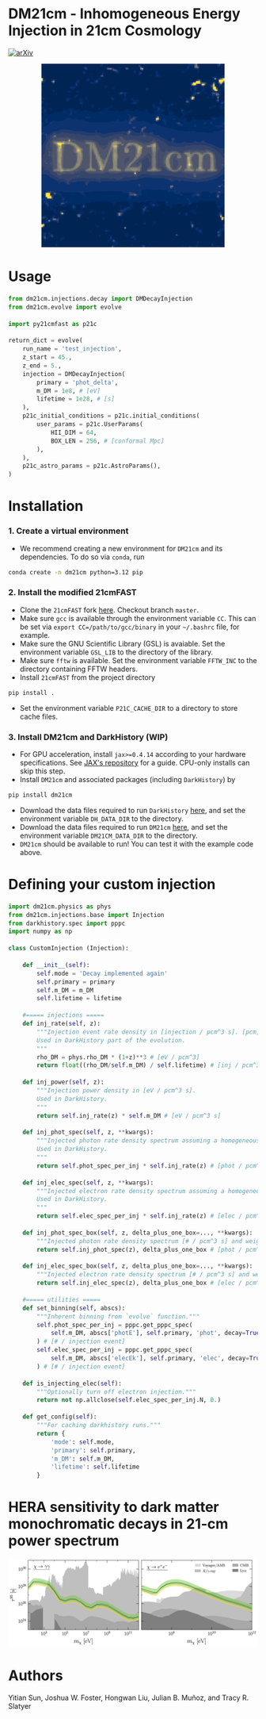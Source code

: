 # DM21cm - Inhomogeneous Energy Injection in 21cm Cosmology

[![arXiv](https://img.shields.io/badge/arXiv-2312.11608%20-green.svg)](https://arxiv.org/abs/2312.11608)

<p align="center"><img src="resources/logo.gif" /></p>

# Usage

```python
from dm21cm.injections.decay import DMDecayInjection
from dm21cm.evolve import evolve

import py21cmfast as p21c

return_dict = evolve(
    run_name = 'test_injection',
    z_start = 45.,
    z_end = 5.,
    injection = DMDecayInjection(
        primary = 'phot_delta',
        m_DM = 1e8, # [eV]
        lifetime = 1e28, # [s]
    ),
    p21c_initial_conditions = p21c.initial_conditions(
        user_params = p21c.UserParams(
            HII_DIM = 64,
            BOX_LEN = 256, # [conformal Mpc]
        ),
    ),
    p21c_astro_params = p21c.AstroParams(),
)
```

# Installation

### 1. Create a virtual environment
- We recommend creating a new environment for `DM21cm` and its dependencies. To do so via `conda`, run
```bash
conda create -n dm21cm python=3.12 pip
```

### 2. Install the modified 21cmFAST
- Clone the `21cmFAST` fork [here](https://github.com/joshwfoster/21cmFAST). Checkout branch `master`.
- Make sure `gcc` is available through the environment variable `CC`. This can be set via `export CC=/path/to/gcc/binary` in your `~/.bashrc` file, for example.
- Make sure the GNU Scientific Library (GSL) is avaiable. Set the environment variable `GSL_LIB` to the directory of the library.
- Make sure `fftw` is available. Set the environment variable `FFTW_INC` to the directory containing FFTW headers.
- Install `21cmFAST` from the project directory
```bash
pip install .
```
- Set the environment variable `P21C_CACHE_DIR` to a directory to store cache files.

### 3. Install DM21cm and DarkHistory (WIP)

- For GPU acceleration, install `jax>=0.4.14` according to your hardware specifications. See [JAX's repository](https://github.com/jax-ml/jax) for a guide. CPU-only installs can skip this step.
- Install `DM21cm` and associated packages (including `DarkHistory`) by
```bash
pip install dm21cm
```
- Download the data files required to run `DarkHistory` [here](), and set the environment variable `DH_DATA_DIR` to the directory.
- Download the data files required to run `DM21cm` [here](), and set the environment variable `DM21CM_DATA_DIR` to the directory.
- `DM21cm` should be available to run! You can test it with the example code above.


# Defining your custom injection

```python
import dm21cm.physics as phys
from dm21cm.injections.base import Injection
from darkhistory.spec import pppc
import numpy as np

class CustomInjection (Injection):

    def __init__(self):
        self.mode = 'Decay implemented again'
        self.primary = primary
        self.m_DM = m_DM
        self.lifetime = lifetime

    #===== injections =====
    def inj_rate(self, z):
        """Injection event rate density in [injection / pcm^3 s]. [pcm] = [physical cm].
        Used in DarkHistory part of the evolution.
        """
        rho_DM = phys.rho_DM * (1+z)**3 # [eV / pcm^3]
        return float((rho_DM/self.m_DM) / self.lifetime) # [inj / pcm^3 s]
    
    def inj_power(self, z):
        """Injection power density in [eV / pcm^3 s].
        Used in DarkHistory.
        """
        return self.inj_rate(z) * self.m_DM # [eV / pcm^3 s]
    
    def inj_phot_spec(self, z, **kwargs):
        """Injected photon rate density spectrum assuming a homogeneous universe in [# / pcm^3 s].
        Used in DarkHistory.
        """
        return self.phot_spec_per_inj * self.inj_rate(z) # [phot / pcm^3 s]
    
    def inj_elec_spec(self, z, **kwargs):
        """Injected electron rate density spectrum assuming a homogeneous universe in [# / pcm^3 s].
        Used in DarkHistory.
        """
        return self.elec_spec_per_inj * self.inj_rate(z) # [elec / pcm^3 s]
    
    def inj_phot_spec_box(self, z, delta_plus_one_box=..., **kwargs):
        """Injected photon rate density spectrum [# / pcm^3 s] and weight box [dimensionless]."""
        return self.inj_phot_spec(z), delta_plus_one_box # [phot / pcm^3 s], [1]

    def inj_elec_spec_box(self, z, delta_plus_one_box=..., **kwargs):
        """Injected electron rate density spectrum [# / pcm^3 s] and weight box [dimensionless]."""
        return self.inj_elec_spec(z), delta_plus_one_box # [elec / pcm^3 s], [1]

    #===== utilities =====
    def set_binning(self, abscs):
        """Inherent binning from `evolve` function."""
        self.phot_spec_per_inj = pppc.get_pppc_spec(
            self.m_DM, abscs['photE'], self.primary, 'phot', decay=True
        ) # [# / injection event]
        self.elec_spec_per_inj = pppc.get_pppc_spec(
            self.m_DM, abscs['elecEk'], self.primary, 'elec', decay=True
        ) # [# / injection event]

    def is_injecting_elec(self):
        """Optionally turn off electron injection."""
        return not np.allclose(self.elec_spec_per_inj.N, 0.)
    
    def get_config(self):
        """For caching darkhistory runs."""
        return {
            'mode': self.mode,
            'primary': self.primary,
            'm_DM': self.m_DM,
            'lifetime': self.lifetime
        }
```

# HERA sensitivity to dark matter monochromatic decays in 21-cm power spectrum
<img src="resources/limits.png" width="1000"/>

# Authors
Yitian Sun, Joshua W. Foster, Hongwan Liu, Julian B. Muñoz, and Tracy R. Slatyer
